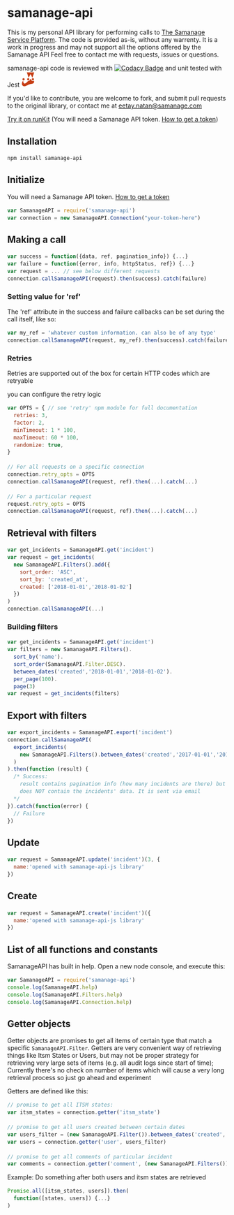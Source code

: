 # samanage-api

This is my personal API library for performing calls to [The Samanage Service Platform](https://www.samanage.com/service-desk/). The code is provided as-is, without any warrenty.
It is a work in progress and may not support all the options offered by the Samanage API
Feel free to contact me with requests, issues or questions.

samanage-api code is reviewed with [![Codacy Badge](https://api.codacy.com/project/badge/Grade/b37abcd47e7a4753811ab872e644211a)](https://www.codacy.com/app/eetay/samanage-api-js?utm_source=github.com&amp;utm_medium=referral&amp;utm_content=eetay/samanage-api-js&amp;utm_campaign=Badge_Grade)
and unit tested with Jest <img src="./spec/jest.png" alt="Jest" width="32px"/>

If you'd like to contribute, you are welcome to fork, and submit pull requests to the original library, or contact me at eetay.natan@samanage.com

[Try it on runKit](https://npm.runkit.com/samanage-api) (You will need a Samanage API token.  [How to get a token](https://community.samanage.com/docs/DOC-1459-encrypted-tokens-authentication-for-api-integration-overview))

## Installation
```bash
npm install samanage-api
```

## Initialize
You will need a Samanage API token.  [How to get a token](https://community.samanage.com/docs/DOC-1459-encrypted-tokens-authentication-for-api-integration-overview)

```javascript
var SamanageAPI = require('samanage-api')
var connection = new SamanageAPI.Connection("your-token-here")
```

## Making a call
```javascript
var success = function({data, ref, pagination_info}) {...}
var failure = function({error, info, httpStatus, ref}) {...}
var request = ... // see below different requests
connection.callSamanageAPI(request).then(success).catch(failure)
```

### Setting value for 'ref'
The 'ref' attribute in the success and failure callbacks can be set during the
call itself, like so:

```javascript
var my_ref = 'whatever custom information. can also be of any type'
connection.callSamanageAPI(request, my_ref).then(success).catch(failure)
```

### Retries
Retries are supported out of the box for certain HTTP codes which are retryable

you can configure the retry logic

```javascript
var OPTS = { // see 'retry' npm module for full documentation
  retries: 3,
  factor: 2,
  minTimeout: 1 * 100,
  maxTimeout: 60 * 100,
  randomize: true,
}

// For all requests on a specific connection
connection.retry_opts = OPTS
connection.callSamanageAPI(request, ref).then(...).catch(...)

// For a particular request
request.retry_opts = OPTS 
connection.callSamanageAPI(request, ref).then(...).catch(...)
```

## Retrieval with filters
```javascript
var get_incidents = SamanageAPI.get('incident')
var request = get_incidents(
  new SamanageAPI.Filters().add({
    sort_order: 'ASC',
    sort_by: 'created_at',
    created: ['2018-01-01','2018-01-02']
  })
)
connection.callSamanageAPI(...)
```

### Building filters
```javascript
var get_incidents = SamanageAPI.get('incident')
var filters = new SamanageAPI.Filters().
  sort_by('name').
  sort_order(SamanageAPI.Filter.DESC).
  between_dates('created','2018-01-01','2018-01-02').
  per_page(100).
  page(3)
var request = get_incidents(filters)
```

## Export with filters

```javascript
var export_incidents = SamanageAPI.export('incident')
connection.callSamanageAPI(
  export_incidents(
    new SamanageAPI.Filters().between_dates('created','2017-01-01','2018-07-07')
  )
).then(function (result) {
  /* Success:
    result contains pagination info (how many incidents are there) but
    does NOT contain the incidents' data. It is sent via email
  */
}).catch(function(error) {
  // Failure
})
```

## Update
```javascript
var request = SamanageAPI.update('incident')(3, {
  name:'opened with samanage-api-js library'
})
```

## Create
```javascript
var request = SamanageAPI.create('incident')({
  name:'opened with samanage-api-js library'
})
```

## List of all functions and constants

SamanageAPI has built in help.
Open a new node console, and execute this:

```javascript
var SamanageAPI = require('samanage-api')
console.log(SamanageAPI.help)
console.log(SamanageAPI.Filters.help)
console.log(SamanageAPI.Connection.help)
```

## Getter objects
Getter objects are promises to get all items of certain type that match a specific `SamanageAPI.Filter`.
Getters are very convenient way of retrieving things like Itsm States or Users,
but may not be proper strategy for retrieving very large sets of items
(e.g. all audit logs since start of time);
Currently there's no check on number of items which will cause a very long retrieval process so just go ahead and experiment

Getters are defined like this:

```javascript
// promise to get all ITSM states:
var itsm_states = connection.getter('itsm_state')

// promise to get all users created between certain dates
var users_filter = (new SamanageAPI.Filter()).between_dates('created','2017-01-01','2018-07-07')
var users = connection.getter('user', users_filter)

// promise to get all comments of particular incident
var comments = connection.getter('comment', (new SamanageAPI.Filters()), 'incidents/' + incident.id)
```

Example: Do something after both users and itsm states are retrieved

```javascript
Promise.all([itsm_states, users]).then(
  function([states, users]) {...}
)
```

